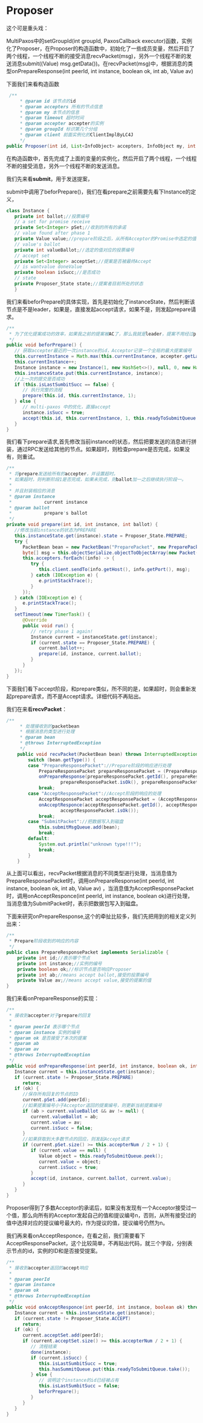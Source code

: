# Proposer

这个可是重头戏：

MultiPaxos中的setGroupId(int groupId, PaxosCallback executor)函数，实例化了Proposer，在Proposer的构造函数中，初始化了一些成员变量，然后开启了两个线程，一个线程不断的接受消息recvPacket(msg)，另外一个线程不断的发送消息submit((Value) msg.getData())。在recvPacket(msg)中，根据消息的类型onPrepareResponse(int peerId, int instance, boolean ok, int ab, Value av)

下面我们来看构造函数

```java
 /**
	 * @param id 该节点的id
	 * @param accepters 所有的节点信息
	 * @param my 本节点的信息
	 * @param timeout 超时时间
	 * @param accepter accepter的实例
	 * @param groupId 标识第几个分组
	 * @param client 前面实例化的ClientImplByLC4J
	 */
public Proposer(int id, List<InfoObject> accepters, InfoObject my, int timeout, Accepter accepter, int groupId,CommClient client)
```

在构造函数中，首先完成了上面的变量的实例化，然后开启了两个线程，一个线程不断的接受消息，另外一个线程不断的发送消息。

我们先来看**submit**，用于发送提案，

submit中调用了beforPrepare()，我们在看prepare之前需要先看下Instance的定义，

```java
class Instance {
   private int ballot;//投票编号
   // a set for promise receive
   private Set<Integer> pSet;//收到的所有的承诺
   // value found after phase 1
   private Value value;//prepare阶段之后，从所有Acceptor的Promise中选定的值
   // value's ballot
   private int valueBallot;//选定的值对应的投票编号
   // accept set
   private Set<Integer> acceptSet;//提案是否被最终Accept
   // is wantvalue doneValue
   private boolean isSucc;//是否成功
   // state
   private Proposer_State state;//提案者目前所处的状态
   }
```

我们来看beforPrepare的具体实现，首先是初始化了instanceState，然后判断该节点是不是leader，如果是，直接发起accept请求，如果不是，则发起prepare请求。

```java
/**
 * 为了优化提案成功的效率，如果我之前的提案被AC了，那么我就是leader，提案不用经过prepare，直接Accept阶段就可以了
 */
public void beforPrepare() {
   // 获取accepter最近的一次instance的id，Acceptor记录一个全局的最大提案编号
   this.currentInstance = Math.max(this.currentInstance, accepter.getLastInstanceId());
   this.currentInstance++;
   Instance instance = new Instance(1, new HashSet<>(), null, 0, new HashSet<>(), false, Proposer_State.READY);
   this.instanceState.put(this.currentInstance, instance);
   //上一次的提交是否成功
   if (this.isLastSumbitSucc == false) {
      // 执行完整的流程
      prepare(this.id, this.currentInstance, 1);
   } else {
      // multi-paxos 中的优化，直接accept
      instance.isSucc = true;
      accept(this.id, this.currentInstance, 1, this.readyToSubmitQueue.peek());
   }
}
```

我们看下prepare请求,首先修改当前instance的状态，然后把要发送的消息进行拼装，通过RPC发送给其他的节点。如果超时，则检查prepare是否完成，如果没有，则重试。

```java
/**
 * 将prepare发送给所有的accepter，并设置超时。
 * 如果超时，则判断阶段1是否完成，如果未完成，则ballot加一之后继续执行阶段一。
 * 
 * 并且封装相应的消息
 * @param instance
 *            current instance
 * @param ballot
 *            prepare's ballot
 */
private void prepare(int id, int instance, int ballot) {
   //修改当前instance的状态为PREPARE
   this.instanceState.get(instance).state = Proposer_State.PREPARE;
   try {
      PacketBean bean = new PacketBean("PreparePacket", new PreparePacket(id, instance, ballot));
      byte[] msg = this.objectSerialize.objectToObjectArray(new Packet(bean, groupId, WorkerType.ACCEPTER));
      this.accepters.forEach((info) -> {
         try {
            this.client.sendTo(info.getHost(), info.getPort(), msg);
         } catch (IOException e) {
            e.printStackTrace();
         }
      });
   } catch (IOException e) {
      e.printStackTrace();
   }
   setTimeout(new TimerTask() {
      @Override
      public void run() {
         // retry phase 1 again!
         Instance current = instanceState.get(instance);
         if (current.state == Proposer_State.PREPARE) {
            current.ballot++;
            prepare(id, instance, current.ballot);
         }
      }
   });
}
```

下面我们看下accept阶段，和prepare类似，所不同的是，如果超时，则会重新发起prepare请求，而不是Accept请求。详细代码不再贴出。



我们在来看**recvPacket**：

```java
/**
	 * 处理接收到的packetbean
	 * 根据消息的类型进行处理
	 * @param bean
	 * @throws InterruptedException
	 */
	public void recvPacket(PacketBean bean) throws InterruptedException {
		switch (bean.getType()) {
		case "PrepareResponsePacket"://Prepare阶段的响应进行处理
			PrepareResponsePacket prepareResponsePacket = (PrepareResponsePacket) bean.getData();
			onPrepareResponse(prepareResponsePacket.getId(), prepareResponsePacket.getInstance(),
					prepareResponsePacket.isOk(), prepareResponsePacket.getAb(), prepareResponsePacket.getAv());
			break;
		case "AcceptResponsePacket"://Accept阶段的响应的处理
			AcceptResponsePacket acceptResponsePacket = (AcceptResponsePacket) bean.getData();
			onAcceptResponce(acceptResponsePacket.getId(), acceptResponsePacket.getInstance(),
					acceptResponsePacket.isOk());
			break;
		case "SubmitPacket"://把数据写入到磁盘
			this.submitMsgQueue.add(bean);
			break;
		default:
			System.out.println("unknown type!!!");
			break;
		}
	}
```

从上面可以看出，recvPacket根据消息的不同类型进行处理，当消息值为PrepareResponsePacket时，调用onPrepareResponse(int peerId, int instance, boolean ok, int ab, Value av) ，当消息值为AcceptResponsePacket时，调用onAcceptResponce(int peerId, int instance, boolean ok)进行处理，当消息值为SubmitPacket时，表示把数据包写入到磁盘。



下面来研究onPrepareResponse,这个的牵扯比较多，我们先把用到的相关定义列出来：

```java
/**
 * Prepare阶段收到的响应的内容
 */
public class PrepareResponsePacket implements Serializable {
	private int id;//表示哪个节点
	private int instance;//实例的编号
	private boolean ok;//标识节点是否响应Proposer
	private int ab;//means accept ballot,接受的投票编号
	private Value av;//means accept value,接受的提案的值
}
```

我们来看onPrepareResponse的实现：

```java
/**
 * 接收到accepter对于prepare的回复
 * 
 * @param peerId 表示哪个节点
 * @param instance 实例的编号
 * @param ok 是否接受了本次的提案
 * @param ab
 * @param av
 * @throws InterruptedException
 */
public void onPrepareResponse(int peerId, int instance, boolean ok, int ab, Value av) {
   Instance current = this.instanceState.get(instance);
   if (current.state != Proposer_State.PREPARE)
      return;
   if (ok) {
      //保存所有回复的节点的ID
      current.pSet.add(peerId);
      //如果提案编号小于Acceptor返回的提案编号，则更新当前提案编号
      if (ab > current.valueBallot && av != null) {
         current.valueBallot = ab;
         current.value = av;
         current.isSucc = false;
      }
      //如果获取到大多数节点的回应，则发起Accept请求
      if (current.pSet.size() >= this.accepterNum / 2 + 1) {
         if (current.value == null) {
            Value object = this.readyToSubmitQueue.peek();
            current.value = object;
            current.isSucc = true;
         }
         accept(id, instance, current.ballot, current.value);
      }
   }
}
```

Proposer得到了多数Acceptor的承诺后，如果没有发现有一个Acceptor接受过一个值，那么向所有的Acceptor发起自己的值和提议编号n，否则，从所有接受过的值中选择对应的提议编号最大的，作为提议的值，提议编号仍然为n。

我们再来看onAcceptResponce，在看之前，我们需要看下AcceptResponsePacket，这个比较简单，不再贴出代码，就三个字段，分别表示节点的id，实例的ID和是否接受提案。

```java
/**
 * 接收到accepter返回的accept响应
 * 
 * @param peerId
 * @param instance
 * @param ok
 * @throws InterruptedException
 */
public void onAcceptResponce(int peerId, int instance, boolean ok) throws InterruptedException {
   Instance current = this.instanceState.get(instance);
   if (current.state != Proposer_State.ACCEPT)
      return;
   if (ok) {
      current.acceptSet.add(peerId);
      if (current.acceptSet.size() >= this.accepterNum / 2 + 1) {
         // 流程结束
         done(instance);
         if (current.isSucc) {
            this.isLastSumbitSucc = true;
            this.hasSummitQueue.put(this.readyToSubmitQueue.take());
         } else {
            // 说明这个instance的id已经被占有
            this.isLastSumbitSucc = false;
            beforPrepare();
         }
      }
   }
}
```































